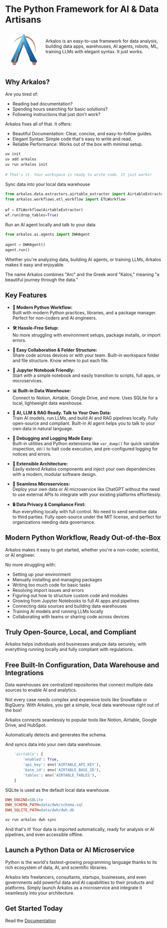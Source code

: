 

# The Python Framework for AI & Data Artisans

<div style="display: flex;">

<div style="padding: 10px;">
<img src="/assets/img/arkalos-logo.png" alt="Arkalos Logo" width="100">
</div>

<div style="flex: 1; padding: 10px;">
<p>Arkalos is an easy-to-use framework for data analysis, building data apps, warehouses, AI agents, robots, ML, training LLMs with elegant syntax. It just works.</p>
</div>

</div>

<div style="float: right">
    <a href="/docs/installation" style="display: inline-block; border-radius: 0.2rem; padding: 0.5rem 1rem; color: #fff; background: var(--md-accent-fg-color)">Documentation</a>
</div>

## Why Arkalos?

Are you tired of:

* Reading bad documentation?
* Spending hours searching for basic solutions?
* Following instructions that just don't work?

Arkalos fixes all of that. It offers:

* Beautiful Documentation: Clear, concise, and easy-to-follow guides.
* Elegant Syntax: Simple code that's easy to write and read.
* Reliable Performance: Works out of the box with minimal setup.

```bash
uv init
uv add arkalos
uv run arkalos init

# That's it. Your workspace is ready to write code. It just works!
```

Sync data into your local data warehouse

```python title="scripts/etl/sync_airtable_dwh.py"
from arkalos.data.extractors.airtable_extractor import AirtableExtractor
from arkalos.workflows.etl_workflow import ETLWorkflow

wf = ETLWorkflow(AirtableExtractor)
wf.run(drop_tables=True)
```

Run an AI agent locally and talk to your data

```python title="scripts/ai/dwh_agent.py"
from arkalos.ai.agents import DWHAgent

agent = DWHAgent()
agent.run()
```

Whether you're analyzing data, building AI agents, or training LLMs, Arkalos makes it easy and enjoyable.

The name Arkalos combines "Arc" and the Greek word "Kalos," meaning "a beautiful journey through the data."





## Key Features

* **🚀 Modern Python Workflow:**<br> Built with modern Python practices, libraries, and a package manager. Perfect for non-coders and AI engineers.

* **🛠️ Hassle-Free Setup:**<br> No more struggling with environment setups, package installs, or import errors.

* **🤝 Easy Collaboration & Folder Structure:**<br> Share code across devices or with your team. Built-in workspace folder and file structure. Know where to put each file.

* **📓 Jupyter Notebook Friendly:**<br> Start with a simple notebook and easily transition to scripts, full apps, or microservices.

* **📊 Built-in Data Warehouse:**<br> Connect to Notion, Airtable, Google Drive, and more. Uses SQLite for a local, lightweight data warehouse.

* **🤖 AI, LLM & RAG Ready. Talk to Your Own Data:**<br> Train AI models, run LLMs, and build AI and RAG pipelines locally. Fully open-source and compliant. Built-in AI agent helps you to talk to your own data in natural language.

* **🐞 Debugging and Logging Made Easy:**<br> Built-in utilities and Python extensions like `var_dump()` for quick variable inspection, `dd()` to halt code execution, and pre-configured logging for notices and errors.

* **🧩 Extensible Architecture:**<br> Easily extend Arkalos components and inject your own dependencies with a modern, modular software design.

* **🔗 Seamless Microservices:**<br> Deploy your own data or AI microservice like ChatGPT without the need to use external APIs to integrate with your existing platforms effortlessly.

* **🔒 Data Privacy & Compliance First:**<br> Run everything locally with full control. No need to send sensitive data to third parties. Fully open-source under the MIT license, and perfect for organizations needing data governance.




## Modern Python Workflow, Ready Out-of-the-Box

Arkalos makes it easy to get started, whether you're a non-coder, scientist, or AI engineer.

No more struggling with:

* Setting up your environment
* Manually installing and managing packages
* Writing too much code for basic tasks
* Resolving import issues and errors
* Figuring out how to structure custom code and modules
* Growing from Jupyter Notebooks to full AI apps and pipelines
* Connecting data sources and building data warehouses
* Training AI models and running LLMs locally
* Collaborating with teams or sharing code across devices




## Truly Open-Source, Local, and Compliant

Arkalos helps individuals and businesses analyze data securely, with everything running locally and fully compliant with regulations.




## Free Built-In Configuration, Data Warehouse and Integrations

Data warehouses are centralized repositories that connect multiple data sources to enable AI and analytics.

Not every case needs complex and expensive tools like Snowflake or BigQuery. With Arkalos, you get a simple, local data warehouse right out of the box!

Arkalos connects seamlessly to popular tools like Notion, Airtable, Google Drive, and HubSpot.

Automatically detects and generates the schema.

And syncs data into your own data warehouse.

```python title="config/data_sources.py"
    'airtable': {
        'enabled': True,
        'api_key': env('AIRTABLE_API_KEY'),
        'base_id': env('AIRTABLE_BASE_ID'),
        'tables': env('AIRTABLE_TABLES'),
    }
```

SQLite is used as the default local data warehouse.

```ini title=".env"
DWH_ENGINE=SQLite
DWH_SCHEMA_PATH=data/dwh/schema.sql
DWH_SQLITE_PATH=data/dwh/dwh.db
```

```python
uv run arkalos dwh sync
```

And that's it! Your data is imported automatically, ready for analysis or AI pipelines, and even accessible offline.





## Launch a Python Data or AI Microservice

Python is the world's fastest-growing programming language thanks to its rich ecosystem of data, AI, and scientific libraries.

Arkalos lets freelancers, consultants, startups, businesses, and even governments add powerful data and AI capabilities to their products and platforms. Simply launch Arkalos as a microservice and integrate it seamlessly into your architecture.



## Get Started Today

Read the [Documentation](/docs/installation)

